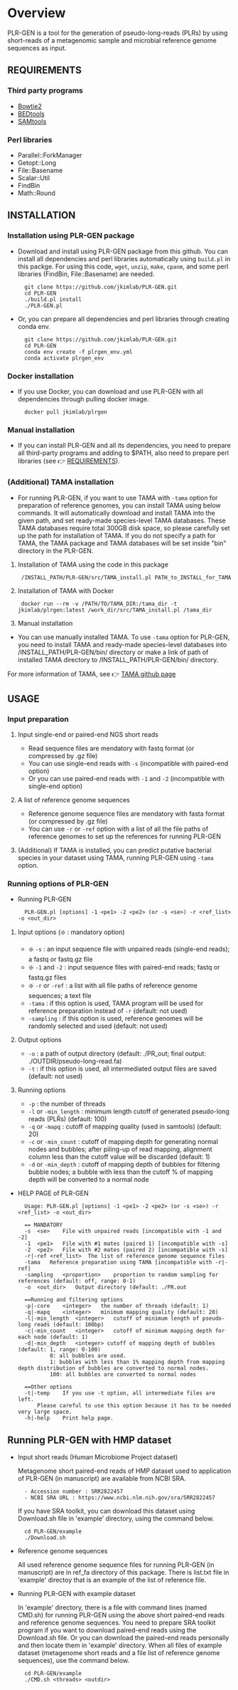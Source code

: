 # Overview

PLR-GEN is a tool for the generation of pseudo-long-reads (PLRs) by using short-reads of a metagenomic sample and microbial reference genome sequences as input. 

## REQUIREMENTS
### Third party programs

- [Bowtie2](http://bowtie-bio.sourceforge.net/bowtie2/index.shtml)
- [BEDtools](https://bedtools.readthedocs.io/en/latest/)
- [SAMtools](http://www.htslib.org/)

### Perl libraries

- Parallel::ForkManager 
- Getopt::Long
- File::Basename
- Scalar::Util
- FindBin
- Math::Round

## INSTALLATION
### Installation using PLR-GEN package

- Download and install using PLR-GEN package from this github. You can install all dependencies and perl libraries automatically using `build.pl` in this packge. For using this code, `wget`, `unzip`, `make`, `cpanm`, and some perl libraries (FindBin, File::Basename) are needed.

		git clone https://github.com/jkimlab/PLR-GEN.git
		cd PLR-GEN
		./build.pl install
		./PLR-GEN.pl
	
- Or, you can prepare all dependencies and perl libraries through creating conda env. 

		git clone https://github.com/jkimlab/PLR-GEN.git
		cd PLR-GEN
		conda env create -f plrgen_env.yml
		conda activate plrgen_env

### Docker installation

- If you use Docker, you can download and use PLR-GEN with all dependencies through pulling docker image. 

		docker pull jkimlab/plrgen

### Manual installation

- If you can install PLR-GEN and all its dependencies, you need to prepare all third-party programs and adding to $PATH, also need to prepare perl libraries (see :point_right: [REQUIREMENTS](https://github.com/jkimlab/PLR-GEN/blob/master/README.md#requirements)). 
 

### (Additional) TAMA installation

- For running PLR-GEN, if you want to use TAMA with `-tama` option for preparation of reference genomes, you can install TAMA using below commands. It will automatically download and install TAMA into the given path, and set ready-made species-level TAMA databases. These TAMA databases require total 300GB disk space, so please carefully set up the path for installation of TAMA. If you do not specify a path for TAMA, the TAMA package and TAMA databases will be set inside "bin" directory in the PLR-GEN. 

1. Installation of TAMA using the code in this package

		/INSTALL_PATH/PLR-GEN/src/TAMA_install.pl PATH_to_INSTALL_for_TAMA
		
2. Installation of TAMA with Docker

		docker run --rm -v /PATH/TO/TAMA_DIR:/tama_dir -t jkimlab/plrgen:latest /work_dir/src/TAMA_install.pl /tama_dir
		
3. Manual installation

- You can use manually installed TAMA. To use `-tama` option for PLR-GEN, you need to install TAMA and ready-made species-level databases into /INSTALL_PATH/PLR-GEN/bin/ directory or make a link of path of installed TAMA directory to /INSTALL_PATH/PLR-GEN/bin/ directory.

For more information of TAMA, see :point_right: [TAMA github page](https://github.com/jkimlab/TAMA)


## USAGE 
### Input preparation 
1. Input single-end or paired-end NGS short reads
   - Read sequence files are mendatory with fastq format (or compressed by .gz file)
   - You can use single-end reads with `-s` (incompatible with paired-end option)
   - Or you can use paired-end reads with `-1` and `-2` (incompatible with single-end option)

2. A list of reference genome sequences
   - Reference genome sequence files are mendatory with fasta format (or compressed by .gz file)
   - You can use `-r` or `-ref` option with a list of all the file paths of reference genomes to set up the references for running PLR-GEN

3. (Additional) If TAMA is installed, you can predict putative bacterial species in your dataset using TAMA, running PLR-GEN using `-tama` option. 

### Running options of PLR-GEN

* Running PLR-GEN

		PLR-GEN.pl [options] -1 <pe1> -2 <pe2> (or -s <se>) -r <ref_list> -o <out_dir>
		

1. Input options (:sparkle: : mandatory option)

   - :sparkle: `-s` : an input sequence file with unpaired reads (single-end reads); a fastq or fastq.gz file
   - :sparkle: `-1` and `-2` : input sequence files with paired-end reads; fastq or fastq.gz files 
   - :sparkle: `-r` or `-ref` : a list with all file paths of reference genome sequences; a text file
   - `-tama` : if this option is used, TAMA program will be used for reference preparation instead of `-r` (default: not used)
   - `-sampling` : if this option is used, reference genomes will be randomly selected and used (default: not used)

2. Output options 

   - `-o` : a path of output directory (default: ./PR_out; final output: ./OUTDIR/pseudo-long-read.fa)
   - `-t` : if this option is used, all intermediated output files are saved (default: not used)

3. Running options
   - `-p` : the number of threads
   - `-l` or `-min_length` : minimum length cutoff of generated pseudo-long reads (PLRs) (default: 100)
   - `-q` or `-mapq` : cutoff of mapping quality (used in samtools) (default: 20)
   - `-c` or `-min_count` : cutoff of mapping depth for generating normal nodes and bubbles; after piling-up of read mapping, alignment column less than the cutoff value will be discarded (default: 1)
   - `-d` or `-min_depth` : cutoff of mapping depth of bubbles for filtering bubble nodes; a bubble with less than the cutoff % of mapping depth will be converted to a normal node

* HELP PAGE of PLR-GEN 

		Usage: PLR-GEN.pl [options] -1 <pe1> -2 <pe2> (or -s <se>) -r <ref_list> -o <out_dir>

		== MANDATORY
		-s	<se>	File with unpaired reads [incompatible with -1 and -2]
		-1	<pe1>	File with #1 mates (paired 1) [incompatible with -s]
		-2	<pe2>	File with #2 mates (paired 2) [incompatible with -s]
		-r|-ref	<ref_list>	The list of reference genome sequence files
		-tama	Reference preparation using TAMA [incompatible with -r|-ref]
		-sampling	<proportion>	proportion to random sampling for references (default: off, range: 0-1)
		-o	<out_dir>	Output directory (default: ./PR.out

		==Running and filtering options
		-p|-core	<integer>	the number of threads (default: 1)
		-q|-mapq	<integer>	minimum mapping quality (default: 20)
		-l|-min_length	<integer>	cutoff of minimum length of pseudo-long reads (default: 100bp)
		-c|-min_count	<integer>	cutoff of minimum mapping depth for each node (default: 1)
		-d|-min_depth	<integer> cutoff of mapping depth of bubbles (default: 1, range: 0-100)
				0: all bubbles are used.
				1: bubbles with less than 1% mapping depth from mapping depth distribution of bubbles are converted to normal nodes.
				100: all bubbles are converted to normal nodes

		==Other options
		-t|-temp	If you use -t option, all intermediate files are left.
			Please careful to use this option because it has to be needed very large space.
		-h|-help	Print help page.




Running PLR-GEN with HMP dataset
-----------------
        
* Input short reads (Human Microbiome Project dataset)
  
  Metagenome short paired-end reads of HMP dataset used to application of PLR-GEN (in manuscript) are available from NCBI SRA.
        
        - Accession number : SRR2822457
        - NCBI SRA URL : https://www.ncbi.nlm.nih.gov/sra/SRR2822457

  If you have SRA toolkit, you can download this dataset using Download.sh file in 'example' directory, using the command below.
  
        cd PLR-GEN/example
        ./Download.sh 
        
        
* Reference genome sequences 

  All used reference genome sequence files for running PLR-GEN (in manuscript) are in ref_fa directory of this package.
  There is list.txt file in 'example' directoy that is an example of the list of reference file.

* Running PLR-GEN with example dataset

  In 'example' directory, there is a file with command lines (named CMD.sh) for running PLR-GEN using the above short paired-end reads and reference genome sequences.
  You need to prepare SRA toolkit program if you want to download paired-end reads using the Download.sh file.
  Or you can download the paired-end reads personally and then locate them in 'example' directory.
  When all files of example dataset (metagenome short reads and a file list of reference genome sequences), use the command below.
  
        cd PLR-GEN/example
        ./CMD.sh <threads> <outdir>

